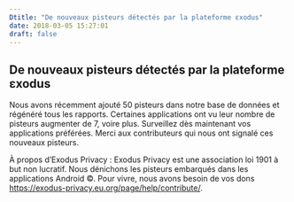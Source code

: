 ```yaml
---
Dtitle: "De nouveaux pisteurs détectés par la plateforme εxodus"
date: 2018-03-05 15:27:01
draft: false
---
```


## De nouveaux pisteurs détectés par la plateforme εxodus
Nous avons récemment ajouté 50 pisteurs dans notre base de données et régénéré tous les rapports.
Certaines applications ont vu leur nombre de pisteurs augmenter de 7, voire plus.
Surveillez dès maintenant vos applications préférées.
Merci aux contributeurs qui nous ont signalé ces nouveaux pisteurs.

À propos d’Exodus Privacy :
Exodus Privacy est une association loi 1901 à but non lucratif. Nous dénichons les pisteurs embarqués dans les applications Android ©.
Pour vivre, nous avons besoin de vos dons https://exodus-privacy.eu.org/page/help/contribute/.
